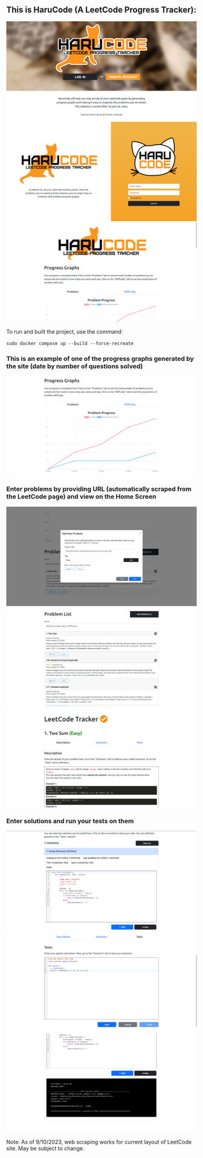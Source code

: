 ## This is HaruCode (A LeetCode Progress Tracker):

![Image of welcome screen](images/image1.png)
![Image of account creation screen](images/image2.png)
![Image of home screen](images/image3.png)

To run and built the project, use the command:
```
sudo docker compose up --build --force-recreate
```

### This is an example of one of the progress graphs generated by the site (date by number of questions solved)

![Image of progress graph](images/image4.png)

### Enter problems by providing URL (automatically scraped from the LeetCode page) and view on the Home Screen

![Image of entering problem](images/image5.png)
![Image of problem list](images/image6.png)
![Image of problem screen](images/image7.png)

### Enter solutions and run your tests on them

![Image of entering solution](images/image8.png)
![Image of entering test](images/image9.png)
![Image of executing test](images/image10.png)

Note: As of 9/10/2023, web scraping works for current layout of LeetCode site. May be subject to change.


